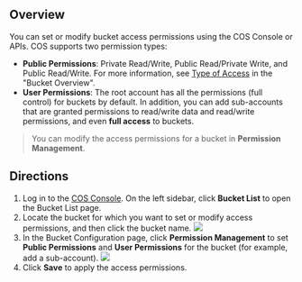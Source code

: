 ## Overview
You can set or modify bucket access permissions using the COS Console or APIs. COS supports two permission types:
- **Public Permissions**: Private Read/Write, Public Read/Private Write, and Public Read/Write. For more information, see [Type of Access](https://intl.cloud.tencent.com/document/product/436/13312#.E6.9D.83.E9.99.90.E7.B1.BB.E5.88.AB) in the "Bucket Overview".
- **User Permissions**: The root account has all the permissions (full control) for buckets by default. In addition, you can add sub-accounts that are granted permissions to read/write data and read/write permissions, and even **full access** to buckets.

>You can modify the access permissions for a bucket in **Permission Management**.

## Directions
1. Log in to the [COS Console](https://console.cloud.tencent.com/cos5). On the left sidebar, click **Bucket List** to open the Bucket List page.
2. Locate the bucket for which you want to set or modify access permissions, and then click the bucket name.
![](https://main.qcloudimg.com/raw/b3a7abd02bb51dbddc1b01e43a5411f6.png)
3. In the Bucket Configuration page, click **Permission Management** to set **Public Permissions** and **User Permissions** for the bucket (for example, add a sub-account).
![](https://main.qcloudimg.com/raw/34e464b33c4b9bffe72c734d1c1dcb2d.png)
4. Click **Save** to apply the access permissions.

